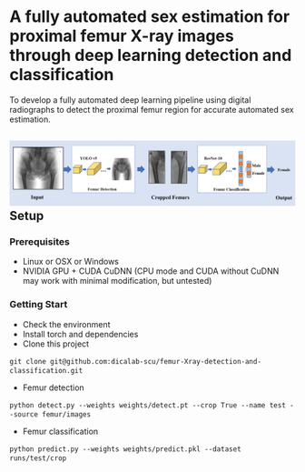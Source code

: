 A fully automated sex estimation for proximal femur X-ray images through deep learning detection and classification
===
To develop a fully automated deep learning pipeline using digital radiographs to detect the proximal femur region for accurate automated sex estimation.

![pipeline](data/pipeline.png)
Setup
---
### Prerequisites
* Linux or OSX or Windows
* NVIDIA GPU + CUDA CuDNN (CPU mode and CUDA without CuDNN may work with minimal modification, but untested)

### Getting Start
* Check the environment
* Install torch and dependencies
* Clone this project

```
git clone git@github.com:dicalab-scu/femur-Xray-detection-and-classification.git
```

* Femur detection
```
python detect.py --weights weights/detect.pt --crop True --name test --source femur/images
```

* Femur classification
```
python predict.py --weights weights/predict.pkl --dataset runs/test/crop
```
